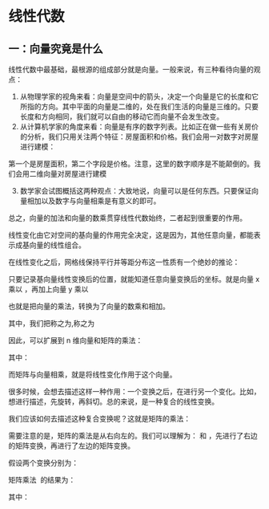 # 线性代数

## 一：向量究竟是什么

线性代数中最基础，最根源的组成部分就是向量。一般来说，有三种看待向量的观点：

1. 从物理学家的视角来看：向量是空间中的箭头，决定一个向量是它的长度和它所指的方向。其中平面的向量是二维的，处在我们生活的向量是三维的。只要长度和方向相同，我们就可以自由的移动它而向量不会发生改变。
2. 从计算机学家的角度来看：向量是有序的数字列表。比如正在做一些有关房价的分析，我们只用关注两个特征：房屋面积和价格。我们会用一对数字对房屋进行建模：

<r-math latex="\begin{bmatrix} \text{127.6$m^2$} \\ \text{¥176} \end{bmatrix}"></r-math>

第一个是房屋面积，第二个字段是价格。注意，这里的数字顺序是不能颠倒的。我们会用二维向量对房屋进行建模

3. 数学家会试图概括这两种观点：大致地说，向量可以是任何东西。只要保证向量相加以及数字与向量相乘是有意义的即可。

总之，向量的加法和向量的数乘贯穿线性代数始终，二者起到很重要的作用。

线性变化由它对空间的基向量的作用完全决定，这是因为，其他任意向量，都能表示成基向量的线性组合。

在线性变化之后，网格线保持平行并等距分布这一性质有一个绝妙的推论：

只要记录基向量线性变换后的位置，就能知道任意向量<r-math style="display: inline-block;" latex="\begin{bmatrix} x \\ y \end{bmatrix}"></r-math>变换后的坐标。就是向量 x 乘以 <r-math style="display: inline-block;" latex="\hat{i}"></r-math>，再加上向量 y 乘以 <r-math style="display: inline-block;" latex="\hat{j}" ></r-math>

也就是把向量的乘法，转换为了向量的数乘和相加。

<r-math latex="\begin{bmatrix} a & b \\ c & d \end{bmatrix} \begin{bmatrix} x \\ y \end{bmatrix} = \begin{bmatrix} ax + by \\ cx + dy \end{bmatrix}"></r-math>

其中，我们把<r-math style="display: inline-block;" latex="\begin{bmatrix} a \\ c \end{bmatrix}"></r-math>称之为<r-math style="display: inline-block;" latex="\hat{i}" ></r-math>,<r-math style="display: inline-block;" latex="\begin{bmatrix} b \\ d \end{bmatrix}"></r-math>称之为<r-math style="display: inline-block;" latex="\hat{j}" ></r-math>

因此，可以扩展到 n 维向量和矩阵的乘法：

<r-math latex="\mathbf{b} = A \mathbf{x}"></r-math>

其中：

<r-math latex="A = \begin{pmatrix} a_{11} & a_{12} & \cdots & a_{1n} \\ a_{21} & a_{22} & \cdots & a_{2n} \\ \vdots & \vdots & \ddots & \vdots \\ a_{m1} & a_{m2} & \cdots & a_{mn} \end{pmatrix}, \quad \mathbf{x} = \begin{pmatrix} x_1 \\ x_2 \\ \vdots \\ x_n \end{pmatrix}, \quad \mathbf{b} = \begin{pmatrix} b_1 \\ b_2 \\ \vdots \\ b_m \end{pmatrix}"></r-math>

而矩阵与向量相乘，就是将线性变化作用于这个向量。

很多时候，会想去描述这样一种作用：一个变换之后，在进行另一个变化。比如，想进行描述，先旋转，再斜切。总的来说，是一种复合的线性变换。

我们应该如何去描述这种复合变换呢？这就是矩阵的乘法：

需要注意的是，矩阵的乘法是从右向左的。我们可以理解为： <r-math style="display: inline-block;" latex="\hat{i}"></r-math>和 <r-math style="display: inline-block;" latex="\hat{j}"></r-math>，先进行了右边的矩阵变换，再进行了左边的矩阵变换。



假设两个变换分别为：

<r-math latex="A = \begin{pmatrix} a_{11} & a_{12} \\ a_{21} & a_{22} \end{pmatrix}, \quad B = \begin{pmatrix} b_{11} & b_{12} \\ b_{21} & b_{22} \end{pmatrix}"></r-math>

矩阵乘法 <r-math style="display: inline-block;" latex="C = AB"></r-math> 的结果为：

<r-math latex="C = \begin{pmatrix} c_{11} & c_{12} \\ c_{21} & c_{22} \end{pmatrix}"></r-math>

其中：

<r-math latex="c_{11} = a_{11}b_{11} + a_{12}b_{21}"></r-math>
<r-math latex="c_{12} = a_{11}b_{12} + a_{12}b_{22}"></r-math>
<r-math latex="c_{21} = a_{21}b_{11} + a_{22}b_{21}"></r-math>
<r-math latex="c_{22} = a_{21}b_{12} + a_{22}b_{22}"></r-math>
